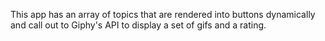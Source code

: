 This app has an array of topics that are rendered into buttons dynamically and call out to Giphy's API to display a set of gifs and a rating. 